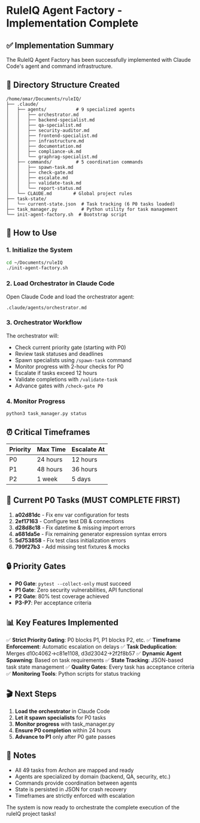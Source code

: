 # RuleIQ Agent Factory - Implementation Complete

## ✅ Implementation Summary

The RuleIQ Agent Factory has been successfully implemented with Claude Code's agent and command infrastructure.

## 📁 Directory Structure Created

```
/home/omar/Documents/ruleIQ/
├── .claude/
│   ├── agents/           # 9 specialized agents
│   │   ├── orchestrator.md
│   │   ├── backend-specialist.md
│   │   ├── qa-specialist.md
│   │   ├── security-auditor.md
│   │   ├── frontend-specialist.md
│   │   ├── infrastructure.md
│   │   ├── documentation.md
│   │   ├── compliance-uk.md
│   │   └── graphrag-specialist.md
│   ├── commands/         # 5 coordination commands
│   │   ├── spawn-task.md
│   │   ├── check-gate.md
│   │   ├── escalate.md
│   │   ├── validate-task.md
│   │   └── report-status.md
│   └── CLAUDE.md        # Global project rules
├── task-state/
│   └── current-state.json  # Task tracking (6 P0 tasks loaded)
├── task_manager.py         # Python utility for task management
└── init-agent-factory.sh  # Bootstrap script
```
## 🚀 How to Use

### 1. Initialize the System
```bash
cd ~/Documents/ruleIQ
./init-agent-factory.sh
```

### 2. Load Orchestrator in Claude Code
Open Claude Code and load the orchestrator agent:
```
.claude/agents/orchestrator.md
```

### 3. Orchestrator Workflow
The orchestrator will:
- Check current priority gate (starting with P0)
- Review task statuses and deadlines
- Spawn specialists using `/spawn-task` command
- Monitor progress with 2-hour checks for P0
- Escalate if tasks exceed 12 hours
- Validate completions with `/validate-task`
- Advance gates with `/check-gate P0`

### 4. Monitor Progress
```bash
python3 task_manager.py status
```

## ⏰ Critical Timeframes

| Priority | Max Time | Escalate At |
|----------|----------|-------------|
| P0       | 24 hours | 12 hours    |
| P1       | 48 hours | 36 hours    |
| P2       | 1 week   | 5 days      |
## 🎯 Current P0 Tasks (MUST COMPLETE FIRST)

1. **a02d81dc** - Fix env var configuration for tests
2. **2ef17163** - Configure test DB & connections  
3. **d28d8c18** - Fix datetime & missing import errors
4. **a681da5e** - Fix remaining generator expression syntax errors
5. **5d753858** - Fix test class initialization errors
6. **799f27b3** - Add missing test fixtures & mocks

## 🔒 Priority Gates

- **P0 Gate**: `pytest --collect-only` must succeed
- **P1 Gate**: Zero security vulnerabilities, API functional
- **P2 Gate**: 80% test coverage achieved
- **P3-P7**: Per acceptance criteria

## 📊 Key Features Implemented

✅ **Strict Priority Gating**: P0 blocks P1, P1 blocks P2, etc.
✅ **Timeframe Enforcement**: Automatic escalation on delays
✅ **Task Deduplication**: Merges d10c4062→c81e1108, d3d23042→2f2f8b57
✅ **Dynamic Agent Spawning**: Based on task requirements
✅ **State Tracking**: JSON-based task state management
✅ **Quality Gates**: Every task has acceptance criteria
✅ **Monitoring Tools**: Python scripts for status tracking

## 🎬 Next Steps

1. **Load the orchestrator** in Claude Code
2. **Let it spawn specialists** for P0 tasks
3. **Monitor progress** with task_manager.py
4. **Ensure P0 completion** within 24 hours
5. **Advance to P1** only after P0 gate passes

## 📝 Notes

- All 49 tasks from Archon are mapped and ready
- Agents are specialized by domain (backend, QA, security, etc.)
- Commands provide coordination between agents
- State is persisted in JSON for crash recovery
- Timeframes are strictly enforced with escalation

The system is now ready to orchestrate the complete execution of the ruleIQ project tasks!